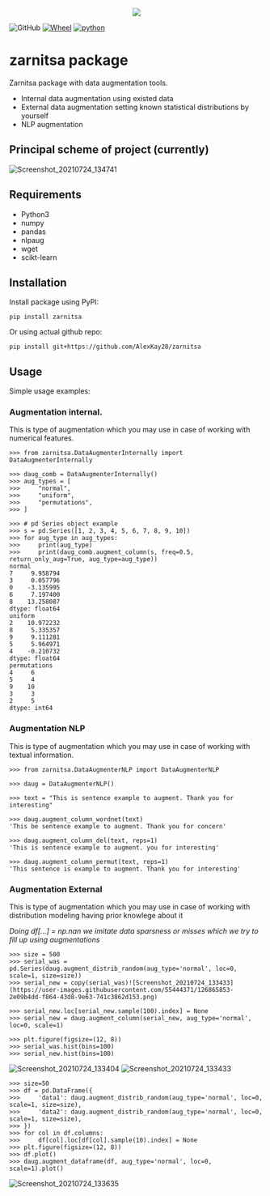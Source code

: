 <p align="center">
  <img src="https://user-images.githubusercontent.com/55444371/126209354-44068bb7-81aa-49a5-af4e-71b8c2475386.png" />
</p>

![GitHub](https://img.shields.io/github/license/heartexlabs/label-studio?logo=heartex) [![Wheel](https://img.shields.io/pypi/wheel/textaugment.svg?maxAge=3600)](https://pypi.python.org/pypi/textaugment)  [![python](https://img.shields.io/pypi/pyversions/textaugment.svg?maxAge=3600)](https://pypi.org/project/textaugment/)
# zarnitsa package

Zarnitsa package with data augmentation tools.

- Internal data augmentation using existed data
- External data augmentation setting known statistical distributions by yourself
- NLP augmentation


## Principal scheme of project (currently)
![Screenshot_20210724_134741](https://user-images.githubusercontent.com/55444371/126866166-83e64b99-1fd8-4467-b6c3-ee8123fe839f.png)


## Requirements
- Python3
- numpy
- pandas
- nlpaug
- wget
- scikt-learn

## Installation
Install package using PyPI:
```
pip install zarnitsa
```
Or using actual github repo:
```
pip install git+https://github.com/AlexKay28/zarnitsa

```

## Usage
Simple usage examples:
### Augmentation internal.
This is type of augmentation which you may use in case of working with numerical features.
```
>>> from zarnitsa.DataAugmenterInternally import DataAugmenterInternally

>>> daug_comb = DataAugmenterInternally()
>>> aug_types = [
>>>     "normal",
>>>     "uniform",
>>>     "permutations",
>>> ]

>>> # pd Series object example
>>> s = pd.Series([1, 2, 3, 4, 5, 6, 7, 8, 9, 10])
>>> for aug_type in aug_types:
>>>     print(aug_type)
>>>     print(daug_comb.augment_column(s, freq=0.5, return_only_aug=True, aug_type=aug_type))
normal
7     9.958794
3     0.057796
0    -3.135995
6     7.197400
8    13.258087
dtype: float64
uniform
2    10.972232
8     5.335357
9     9.111281
5     5.964971
4    -0.210732
dtype: float64
permutations
4     6
5     4
9    10
3     3
2     5
dtype: int64
```

### Augmentation NLP
This is type of augmentation which you may use in case of working with textual information.

```
>>> from zarnitsa.DataAugmenterNLP import DataAugmenterNLP

>>> daug = DataAugmenterNLP()

>>> text = "This is sentence example to augment. Thank you for interesting"

>>> daug.augment_column_wordnet(text)
'This be sentence example to augment. Thank you for concern'

>>> daug.augment_column_del(text, reps=1)
'This is sentence example to augment. you for interesting'

>>> daug.augment_column_permut(text, reps=1)
'This sentence is example to augment. Thank you for interesting'
```
### Augmentation External
This is type of augmentation which you may use in case of working with distribution modeling
having prior knowlege about it

_Doing df[...] = np.nan we imitate data sparsness or misses which we try to fill up using augmentations_
```
>>> size = 500
>>> serial_was = pd.Series(daug.augment_distrib_random(aug_type='normal', loc=0, scale=1, size=size))
>>> serial_new = copy(serial_was)![Screenshot_20210724_133433](https://user-images.githubusercontent.com/55444371/126865853-2e09b4dd-f864-43d8-9e63-741c3862d153.png)

>>> serial_new.loc[serial_new.sample(100).index] = None
>>> serial_new = daug.augment_column(serial_new, aug_type='normal', loc=0, scale=1)

>>> plt.figure(figsize=(12, 8))
>>> serial_was.hist(bins=100)
>>> serial_new.hist(bins=100)
```
![Screenshot_20210724_133404](https://user-images.githubusercontent.com/55444371/126865837-980e022b-27df-4e7e-9c7b-57c5a094e07c.png)
![Screenshot_20210724_133433](https://user-images.githubusercontent.com/55444371/126865890-61e59e9b-8170-4202-8db8-e17fef1e50fc.png)

```
>>> size=50
>>> df = pd.DataFrame({
>>>     'data1': daug.augment_distrib_random(aug_type='normal', loc=0, scale=1, size=size),
>>>     'data2': daug.augment_distrib_random(aug_type='normal', loc=0, scale=1, size=size),
>>> })
>>> for col in df.columns:
>>>     df[col].loc[df[col].sample(10).index] = None
>>> plt.figure(figsize=(12, 8))
>>> df.plot()
>>> daug.augment_dataframe(df, aug_type='normal', loc=0, scale=1).plot()
```
![Screenshot_20210724_133635](https://user-images.githubusercontent.com/55444371/126865904-82d2f9e1-d98d-48ff-8fd0-180ad021dadd.png)

